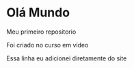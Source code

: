 # Olá Mundo
 Meu primeiro repositorio
 
 Foi criado no curso em vídeo

 Essa linha eu adicionei diretamente do site
